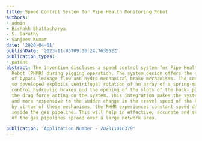 ```yaml
---
title: Speed Control System for Pipe Health Monitoring Robot
authors:
- admin
- Bishakh Bhattacharya
- S. Barathy
- Sanjeev Kumar
date: '2020-04-01'
publishDate: '2023-11-05T09:36:24.763552Z'
publication_types:
- patent
abstract: The invention discloses a speed control system for Pipe Health Monitoring
  Robot (PHMR) during pigging operation. The system design offers the dual-integration
  of bypass leakage flow and hydro-mechanical brake mechanisms. The control system
  so developed exploits centrifugal rotation of an array of a spring-mass system to
  control hydraulic brakes and the opening of the slots of the back- plate to control
  the drag force acting on the system. This integration makes the system versatile
  and more responsive to the sudden change in the travel speed of the PHMR. Thus,
  by virtue of these mechanisms, the PHMR experiences constant speed during its movement
  inside the gas pipeline. This will help in effective, accurate and seamless inspection
  of the gas pipelines spread over a large network area.

publication: 'Application Number - 202011016379'
---
```

